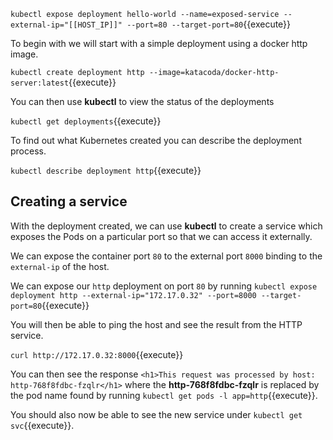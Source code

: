 `kubectl expose deployment hello-world --name=exposed-service --external-ip="[[HOST_IP]]" --port=80 --target-port=80`{{execute}}

To begin with we will start with a simple deployment using a docker http image.

`kubectl create deployment http --image=katacoda/docker-http-server:latest`{{execute}}

You can then use **kubectl** to view the status of the deployments

`kubectl get deployments`{{execute}}

To find out what Kubernetes created you can describe the deployment process.

`kubectl describe deployment http`{{execute}}

## Creating a service
With the deployment created, we can use **kubectl** to create a service which exposes the Pods on a particular port so that we can access it externally.

We can expose the container port `80` to the external port `8000` binding to the `external-ip` of the host.

We can expose our `http` deployment on port `80` by running `kubectl expose deployment http --external-ip="172.17.0.32" --port=8000 --target-port=80`{{execute}}

You will then be able to ping the host and see the result from the HTTP service.

`curl http://172.17.0.32:8000`{{execute}}

You can then see the response `<h1>This request was processed by host: http-768f8fdbc-fzqlr</h1>` where the **http-768f8fdbc-fzqlr** is replaced by the pod name found by running `kubectl get pods -l app=http`{{execute}}.

You should also now be able to see the new service under `kubectl get svc`{{execute}}.
